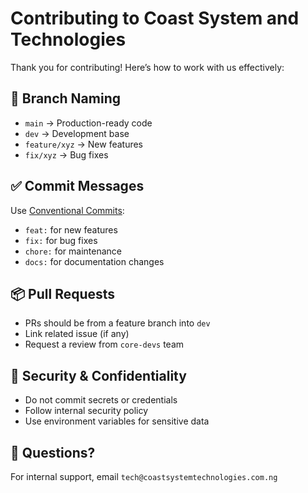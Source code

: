 # Contributing to Coast System and Technologies

Thank you for contributing! Here’s how to work with us effectively:

## 🧱 Branch Naming
- `main` → Production-ready code
- `dev` → Development base
- `feature/xyz` → New features
- `fix/xyz` → Bug fixes

## ✅ Commit Messages
Use [Conventional Commits](https://www.conventionalcommits.org/en/v1.0.0/):
- `feat:` for new features
- `fix:` for bug fixes
- `chore:` for maintenance
- `docs:` for documentation changes

## 📦 Pull Requests
- PRs should be from a feature branch into `dev`
- Link related issue (if any)
- Request a review from `core-devs` team

## 🔐 Security & Confidentiality
- Do not commit secrets or credentials
- Follow internal security policy
- Use environment variables for sensitive data

## 💬 Questions?
For internal support, email `tech@coastsystemtechnologies.com.ng`
